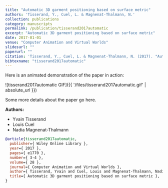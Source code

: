 ```yaml
---
title: "Automatic 3D garment positioning based on surface metric"
authors: 'Tisserand, Y., Cuel, L. & Magnenat-Thalmann, N.'
collection: publications
category: manuscripts
permalink: /publication/tisserand2017automatic
excerpt: "Automatic 3D garment positioning based on surface metric"
date: 2017-01-01
venue: "Computer Animation and Virtual Worlds"
slidesurl: ""
paperurl: ""
citation: 'Tisserand, Y., Cuel, L. & Magnenat-Thalmann, N. (2017). "Automatic 3D garment positioning based on surface metric." Computer Animation and Virtual Worlds, 28(3-4). e1770.'
bibtexname: "tisserand2017automatic"
---
```


Here is an animated demonstration of the paper in action:

![tisserand2017automatic GIF]({{ '/files/tisserand2017automatic.gif' | absolute_url }})

Some more details about the paper go here.

**Authors:**
 - Yvain Tisserand
 - Louis Cuel
 - Nadia Magnenat-Thalmann

```bibtex
@article{tisserand2017automatic,
  publisher={ Wiley Online Library },
  year={ 2017 },
  pages={ e1770 },
  number={ 3-4 },
  volume={ 28 },
  journal={ Computer Animation and Virtual Worlds },
  author={ Tisserand, Yvain and Cuel, Louis and Magnenat-Thalmann, Nadia },
  title={ Automatic 3D garment positioning based on surface metric },
}
```

